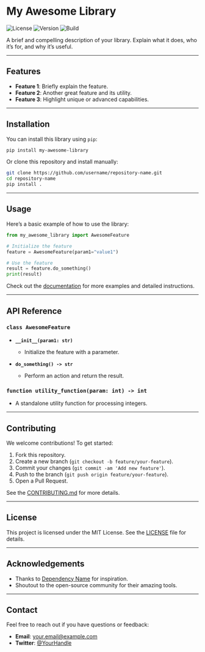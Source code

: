 # My Awesome Library

![License](https://img.shields.io/github/license/username/repository-name)
![Version](https://img.shields.io/badge/version-1.0.0-blue)
![Build](https://img.shields.io/github/actions/workflow/status/username/repository-name/build.yml)

A brief and compelling description of your library. Explain what it does, who it’s for, and why it’s useful.

---

## Features

- **Feature 1**: Briefly explain the feature.
- **Feature 2**: Another great feature and its utility.
- **Feature 3**: Highlight unique or advanced capabilities.

---

## Installation

You can install this library using `pip`:

```bash
pip install my-awesome-library
```

Or clone this repository and install manually:

```bash
git clone https://github.com/username/repository-name.git
cd repository-name
pip install .
```

---

## Usage

Here’s a basic example of how to use the library:

```python
from my_awesome_library import AwesomeFeature

# Initialize the feature
feature = AwesomeFeature(param1="value1")

# Use the feature
result = feature.do_something()
print(result)
```

Check out the [documentation](https://github.com/username/repository-name/wiki) for more examples and detailed instructions.

---

## API Reference

### `class AwesomeFeature`

- **`__init__(param1: str)`**
    - Initialize the feature with a parameter.

- **`do_something() -> str`**
    - Perform an action and return the result.

### `function utility_function(param: int) -> int`

- A standalone utility function for processing integers.

---

## Contributing

We welcome contributions! To get started:

1. Fork this repository.
2. Create a new branch (`git checkout -b feature/your-feature`).
3. Commit your changes (`git commit -am 'Add new feature'`).
4. Push to the branch (`git push origin feature/your-feature`).
5. Open a Pull Request.

See the [CONTRIBUTING.md](CONTRIBUTING.md) for more details.

---

## License

This project is licensed under the MIT License. See the [LICENSE](LICENSE) file for details.

---

## Acknowledgements

- Thanks to [Dependency Name](https://dependency-link.com) for inspiration.
- Shoutout to the open-source community for their amazing tools.

---

## Contact

Feel free to reach out if you have questions or feedback:

- **Email**: your.email@example.com
- **Twitter**: [@YourHandle](https://twitter.com/YourHandle)


